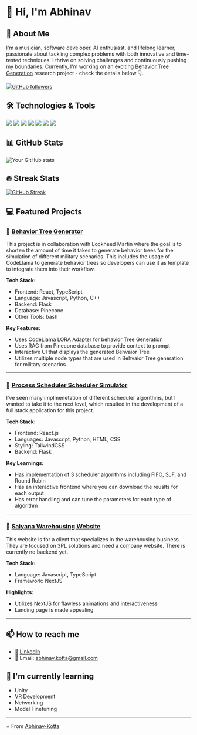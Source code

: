 # 👋 Hi, I'm Abhinav

## 🚀 About Me
I'm a musician, software developer, AI enthusiast, and lifelong learner, passionate about tackling complex problems with both innovative and time-tested techniques. I thrive on solving challenges and continuously pushing my boundaries. Currently, I'm working on an exciting [Behavior Tree Generation](https://github.com/Abhinav-Kotta/Behavior-Tree-Generation) research project - check the details below 👇.

[![GitHub followers](https://img.shields.io/github/followers/Abhinav-Kotta?label=Follow&style=social)](https://github.com/Abhinav-Kotta)

## 🛠️ Technologies & Tools
![](https://img.shields.io/badge/Code-JavaScript-informational?style=flat&logo=javascript&logoColor=white&color=2bbc8a)
![](https://img.shields.io/badge/Code-Python-informational?style=flat&logo=python&logoColor=white&color=2bbc8a)
![](https://img.shields.io/badge/Tools-Docker-informational?style=flat&logo=java&logoColor=white&color=2bbc8a)
![](https://img.shields.io/badge/Code-React-informational?style=flat&logo=react&logoColor=white&color=2bbc8a)
![](https://img.shields.io/badge/Tools-Docker-informational?style=flat&logo=docker&logoColor=white&color=2bbc8a)
![](https://img.shields.io/badge/Tools-Docker-informational?style=flat&logo=Flask&logoColor=white&color=2bbc8a)
![](https://img.shields.io/badge/Tools-Docker-informational?style=flat&logo=React&logoColor=white&color=2bbc8a)

## 📊 GitHub Stats

![Your GitHub stats](https://github-readme-stats.vercel.app/api?username=Abhinav-Kotta&show_icons=true&theme=radical)

## 🔥 Streak Stats
[![GitHub Streak](https://github-readme-streak-stats.herokuapp.com/?user=Abhinav-Kotta&theme=dark)](https://git.io/streak-stats)

## 💻 Featured Projects

### 🌟 [Behavior Tree Generator](https://github.com/YOUR_USERNAME/project1)
This project is in collaboration with Lockheed Martin where the goal is to shorten the amount of time it takes to generate behavior trees for the simulation of different military scenarios. This includes the usage of CodeLlama to generate behavior trees so developers can use it as template to integrate them into their workflow.

**Tech Stack:**
- Frontend: React, TypeScript
- Language: Javascript, Python, C++
- Backend: Flask
- Database: Pinecone
- Other Tools: bash

**Key Features:**
- Uses CodeLlama LORA Adapter for behavior Tree Generation
- Uses RAG from Pinecone database to provide context to prompt
- Interactive UI that displays the generated Behvaior Tree
- Utilizes multiple node types that are used in Behvaior Tree generation for military scenarios

---
### 🚀 [Process Scheduler Scheduler Simulator](https://github.com/Abhinav-Kotta/Process-Scheduler-Simulator/tree/main)
I've seen many implmenetation of different scheduler algorithms, but I wanted to take it to the next level, which resulted in the development of a full stack application for this project.

**Tech Stack:**
- Frontend: React.js
- Languages: Javascript, Python, HTML, CSS
- Styling: TailwindCSS
- Backend: Flask

**Key Learnings:**
- Has implementation of 3 scheduler algorithms including FIFO, SJF, and Round Robin
- Has an interactive frontend where you can download the reuslts for each output
- Has error handling and can tune the parameters for each type of algorithm

---

### 🎯 [Saiyana Warehousing Website](https://github.com/Abhinav-Kotta/saiyana-warehouse)
This website is for a client that specializes in the warehousing business. They are focused on 3PL solutions and need a company website. There is currently no backend yet.

**Tech Stack:**
- Language: Javascript, TypeScript
- Framework: NextJS

**Highlights:**
- Utilizes NextJS for flawless animations and interactiveness
- Landing page is made appealing

---

## 📫 How to reach me
- 💼 [LinkedIn](https://linkedin.com/in/akotta03)
- 📧 Email: abhinav.kotta@gmail.com

## 🌱 I'm currently learning
- Unity
- VR Development
- Networking
- Model Finetuning

---
⭐️ From [Abhinav-Kotta](https://github.com/Abhinav-Kotta)

<!-- Add this to your README.md in a repository with the same name as your GitHub username -->
